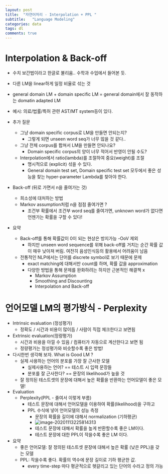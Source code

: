 ```yaml
---
layout: post
title:  "자연어처리 - Interpolation + PPL "
subtitle:   "Language Modeling"
categories: data
tags: dl
comments: true
---
```

# Interpolation & Back-off

- 수치 보간법이라고 한글로 불리움.. 수학과 수업에서 들어본 듯.
- 다른 LM을 linear하게 일정 비율로 섞는 것
- general domain LM + domain specific LM = general domain에서 잘 동작하는 domatin adapted LM
- 예시: 의료/법률/특허 관련 AST/MT  system등이 있다.
- 추가 질문
  - 그냥 domain specific corpus로 LM을 만들면 안되는지?
    - 그렇게 되면 unseen word seq가 너무 많을 것 같다..
  - 그냥 전체 corpus를 합쳐서 LM을 만들면 안되나요?
    - Domain specific corpus의 양이 너무 적어서 반영이 안될 수도?
  - Interpolation에서 ratio(lambda)를 조절하여 중요(weight)를 조절
    - 명시적으로 (explicit) 섞을 수 있다.
    - General domain test set, Domain specific test set 모두에서 좋은 성능을 찾는 hyper-parameter Lambda를 찾아야 한다.
- Back-off (뒤로 가면서 n을 줄여가는 것)
  - 희소성에 대처하는 방법
  - Markov assumption처럼 n을 점점 줄여가면 ?
    - 조건부 확률에서 조건부 word seq를 줄여가면, unknown word가 없다면 언젠가는 확률을 구할 수 있다!

- 요약
  - Back-off를 통해 확률값이 0이 되는 현상은 방지가능 -OoV 제외
    - 하지만 unseen word sequence를 위해 back-off를 거치는 순간 확률 값이 매우 낮아져 버림. 여전히 음성인식등의 활용에서 어려움이 남음
  - 전통적인 NLP에서는 단어를 discrete symbol로 보기 때문에 문제
    - exact matching에 대해서만 count를 하며, 확률 값을 approximation
    - 다양한 방법을 통해 문제를 완화하려는 하지만 근본적인 해결책 x
      - Markov Assumption
      - Smoothing and Discounting
      - Interpolation and Back-off

# 언어모델 LM의 평가방식 - Perplexity

- Intrinsic evaluation (정성평가)
  - 정확도 / 시간과 비용이 많이듬 / 사람이 직접 체크한다고 보면됨
- Extrinsic evaluation(정량평가)
  - 시간과 비용을 아낄 수 있음 / 컴퓨터가 자동으로 계산한다고 보면 됨
  - 정량평가는 정성평가와 비슷할수록 좋은 방법!
- 다시한번 생각해 보자. What is Good LM ?
  - 실제 사용하는 언어의 분포를 가장 잘 근사한 모델
    - 실제사용하는 언어? == 테스트 시 입력 문장들
    - 분포를 잘 근사한다? == 문장의 likelihood가 높을 것
  - 잘 정의된 테스트셋의 문장에 대해서 높은 확률을 반환하는 언어모델이 좋은 모델!
- Evaluation 
  - Perplexity(PPL - 줄여서 이렇게 부름)
    - 테스트 문장에 대해서 언어모델을 이용하여 확률(likelihood)을 구하고
    - PPL 수식에 넣어 언어모델의 성능 측정
      - 문장의 확률을 길이에 대해서 normalization (기하평균)
      - ![image-20201113225814313](/Users/tkim29/github_blog/shoman2.github.io/assets/img/image-20201113225814313.png)
      - 테스트 문장에 대해서 확률을 높게 반환할수록 좋은 LM이다.
      - 테스트 문장에 대한 PPL이 작을수록 좋은 LM 이다.
- 요약
  - 좋은 언어모델: 잘 정의된 테스트셋 문장에 대해서 높은 확률 (낮은 PPL)을 갖는 모델
  - PPL: 작을수록 좋다. 확률의 역수에 문장 길이로 기하 평균한 값. 
    - every time-step 마다 평균적으로 헷갈리고 있는 단어의 수라고 정의 가능


